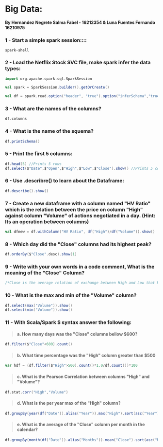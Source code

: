# Big Data:
**By Hernandez Negrete Salma Fabel - 16212354 & Luna Fuentes Fernando 16210975**


### 1 - Start a simple spark session::::
```console
spark-shell
```

### 2 - Load the Netflix Stock SVC file, make spark infer the data types:
```scala
import org.apache.spark.sql.SparkSession

val spark = SparkSession.builder().getOrCreate()

val df = spark.read.option("header", "true").option("inferSchema","true")csv("Netflix.csv")
```

### 3 - What are the names of the columns?
```scala
df.columns
```

### 4 - What is the name of the squema?
```scala
df.printSchema()
```

### 5 - Print the first 5 columns:
```scala
df.head(5) //Prints 5 rows
df.select($"Date",$"Open",$"High",$"Low",$"Close").show() //Prints 5 columns
```

### 6 - Use .describre() to learn about the Dataframe:
```scala
df.describe().show()
```

### 7 - Create a new dataframe with a column named "HV Ratio" which is the relation between the price on column "High" against column "Volume" of actions negotiated in a day. (Hint: Its an operation between columns)
```scala
val dfnew = df.withColumn("HV Ratio", df("High")/df("Volume")).show()
```

### 8 - Which day did the "Close" columns had its highest peak?
```scala
df.orderBy($"Close".desc).show(1)
```

### 9 - Write with your own words in a code comment, What is the meaning of the "Close" Column?
```scala
/*Close is the average relation of exchange between High and Low that Netflix close don that day*/
```

### 10 - What is the max and min of the "Volume" column?
```scala
df.select(max("Volume")).show()
df.select(min("Volume")).show()
```

### 11 - With Scala/Spark $ syntax answer the following:
>#### a. How many days was the "Close" columns bellow $600?
```scala
df.filter($"Close"<600).count()
```

>#### b. What time percentage was the "High" column greater than $500
```scala
var hdf = (df.filter($"High">500).count()*1.0/df.count())*100
```

>#### c. What is the Pearson Correlation between columns "High" and "Volume"?
```scala
df.stat.corr("High","Volume")
```

>#### d. What is the per year max of the "High" column?
```scala
df.groupBy(year(df("Date")).alias("Year")).max("High").sort(asc("Year")).show()
```

>#### e. What is the average of the "Close" column per month in the calendar?
```scala
df.groupBy(month(df("Date")).alias("Months")).mean("Close").sort(asc("Months")).show()
```